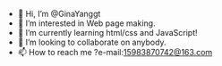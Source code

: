 - 👋 Hi, I’m @GinaYanggt
- 👀 I’m interested in Web page making.
- 🌱 I’m currently learning html/css and JavaScript!
- 💞️ I’m looking to collaborate on anybody.
- 📫 How to reach me ?e-mail:15983870742@163.com

<!---
GinaYanggt/GinaYanggt is a ✨ special ✨ repository because its `README.md` (this file) appears on your GitHub profile.
You can click the Preview link to take a look at your changes.
--->
